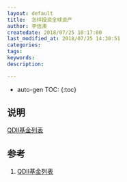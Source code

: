 ```yaml
---
layout: default
title:  怎样投资全球资产
author: 李佶澳
createdate: 2018/07/25 10:17:00
last_modified_at: 2018/07/25 14:30:51
categories:
tags:
keywords:
description: 

---
```


* auto-gen TOC:
{:toc}

## 说明

[QDII基金列表][1]

## 参考

1. [QDII基金列表][1]

[1]: http://fund.eastmoney.com/data/fundranking.html#tqdii;c0;r;szzf;pn10000;ddesc;qsd20170725;qed20180725;qdii;zq;gg;gzbd;gzfs;bbzt;sfbb "QDII基金列表" 
